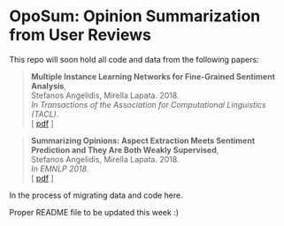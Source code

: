 # OpoSum: Opinion Summarization from User Reviews

This repo will soon hold all code and data from the following papers:

> **Multiple Instance Learning Networks for Fine-Grained Sentiment Analysis**,<br/>
> Stefanos Angelidis, Mirella Lapata. 2018. <br/>
> _In Transactions of the Association for Computational Linguistics (TACL)_.<br/>
> [ [pdf](http://aclweb.org/anthology/Q18-1002) ]

> **Summarizing Opinions: Aspect Extraction Meets Sentiment Prediction and They Are Both Weakly Supervised**,<br/>
> Stefanos Angelidis, Mirella Lapata. 2018. <br/>
> _In EMNLP 2018_.<br/>
> [ [pdf](http://www.aclweb.org/anthology/D18-1403) ]

In the process of migrating data and code here.

Proper README file to be updated this week :)
